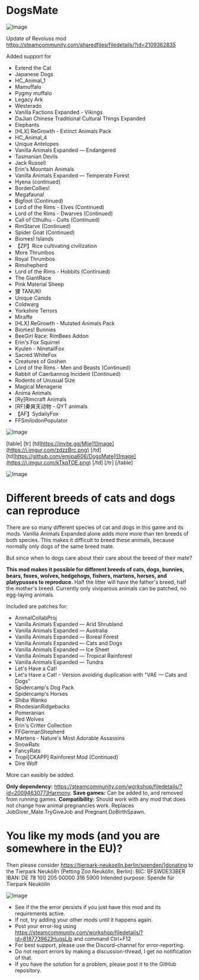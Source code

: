 # DogsMate

![Image](https://i.imgur.com/WAEzk68.png)

Update of Revoluss mod
https://steamcommunity.com/sharedfiles/filedetails/?id=2109362835

Added support for


- Extend the Cat
- Japanese Dogs
- HC_Animal_1
- Mamuffalo
- Pygmy muffalo
- Legacy Ark
- Westerado
- Vanilla Factions Expanded - Vikings
- DaJian Chinese Traditional Cultural Things Expanded
- Elephants
- [HLX] ReGrowth - Extinct Animals Pack
- HC_Animal_4
- Unique Antelopes
- Vanilla Animals Expanded — Endangered
- Tasmanian Devils
- Jack Russell
- Erin&apos;s Mountain Animals
- Vanilla Animals Expanded — Temperate Forest
- Hyena (continued)
- BorderCollies!
- Megafauna!
- Bigfoot (Continued)
- Lord of the Rims - Elves (Continued)
- Lord of the Rims - Dwarves (Continued)
- Call of Cthulhu - Cults (Continued)
- RimStarve (Continued)
- Spider Goat (Continued)
- Biomes! Islands
- 【ZP】Rice cultivating civilization
- More Thrumbos
- Royal Thrumbos
- Rimshepherd
- Lord of the Rims - Hobbits (Continued)
- The GiantRace
- Pink Material Sheep
- 狸 TANUKI
- Unique Canids
- Coldwarg
- Yorkshire Terrors
- Miraffe
- [HLX] ReGrowth - Mutated Animals Pack
- Biomes! Bunnies
- BeeGirl Race: RimBees Addon
- Erin&apos;s Fox Squirrel
- Kyulen - NinetailFox
- Sacred WhiteFox
- Creatures of Goshen
- Lord of the Rims - Men and Beasts (Continued)
- Rabbit of Caerbannog Incident (Continued)
- Rodents of Unusual Size
- Magical Menagerie
- Anima Animals
- [Ry]Rimcraft Animals
- [RF]秦爽天动物 - QYT animals
- 【AF】SydailyFox
- FFSmilodonPopulator



![Image](https://i.imgur.com/7Gzt3Rg.png)


[table]
    [tr]
        [td]https://invite.gg/Mlie]![Image](https://i.imgur.com/zdzzBrc.png)
[/td]
        [td]https://github.com/emipa606/DogsMate]![Image](https://i.imgur.com/kTkpTOE.png)
[/td]
    [/tr]
[/table]
	
![Image](https://i.imgur.com/NOW7jU1.png)

# Different breeds of cats and dogs can reproduce

There are so many different species of cat and dogs in this game and its mods. Vanilla Animals Expanded alone adds more more than ten breeds of both species. This makes it difficult to breed these animals, because normally only dogs of the same breed mate.

But since when to dogs care about their care about the breed of their mate?

**This mod makes it possible for different breeds of cats, dogs, bunnies, bears, foxes, wolves, hedgehogs, fishers, martens, horses, and platypusses to reproduce.** Half the litter will have the father&apos;s breed, half the mother&apos;s breed. Currently only viviparous animals can be patched, no egg-laying animals.

Included are patches for: 

- AnimalCollabProj
- Vanilla Animals Expanded — Arid Shrubland
- Vanilla Animals Expanded — Australia
- Vanilla Animals Expanded — Boreal Forest
- Vanilla Animals Expanded — Cats and Dogs
- Vanilla Animals Expanded — Ice Sheet
- Vanilla Animals Expanded — Tropical Rainforest
- Vanilla Animals Expanded — Tundra
- Let&apos;s Have a Cat!
- Let&apos;s Have a Cat! - Version avoiding duplication with &quot;VAE — Cats and Dogs&quot;
- Spidercamp&apos;s Dog Pack
- Spidercamp&apos;s Horses
- Shiba Wanko
- RhodesianRidgebacks
- Pomeranian
- Red Wolves
- Erin&apos;s Critter Collection
- FFGermanShepherd
- Martens - Nature&apos;s Most Adorable Assassins
- SnowRats
- FancyRats
- Tropi[CKAPP] Rainforest Mod (Continued)
- Dire Wolf



More can easibly be added.

**Only dependency:** https://steamcommunity.com/workshop/filedetails/?id=2009463077]Harmony.
**Save games:** Can be added to, and removed from running games.
**Compatibility:** Should work with any mod that does not change how animal pregnancies work. Replaces JobGiver_Mate.TryGiveJob and Pregnant.DoBirthSpawn.

# You like my mods (and you are somewhere in the EU)?

Then please consider https://tierpark-neukoelln.berlin/spenden/]donating to the Tierpark Neukölln (Petting Zoo Neukölln, Berlin):
BIC: BFSWDE33BER
IBAN: DE 78 100 205 00000 316 5900
Intended purpose: Spende für Tierpark Neukölln

![Image](https://i.imgur.com/Rs6T6cr.png)



-  See if the the error persists if you just have this mod and its requirements active.
-  If not, try adding your other mods until it happens again.
-  Post your error-log using https://steamcommunity.com/workshop/filedetails/?id=818773962]HugsLib and command Ctrl+F12
-  For best support, please use the Discord-channel for error-reporting.
-  Do not report errors by making a discussion-thread, I get no notification of that.
-  If you have the solution for a problem, please post it to the GitHub repository.


